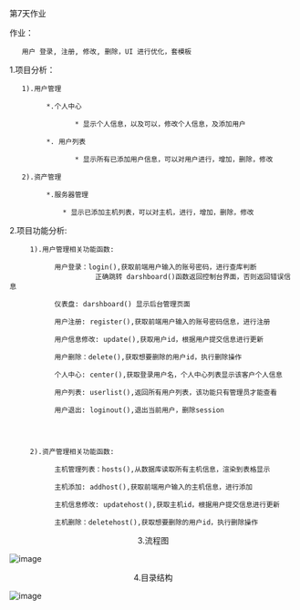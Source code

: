第7天作业

作业：

       用户 登录, 注册, 修改, 删除，UI 进行优化，套模板

1.项目分析：

       1).用户管理
	   
	         *.个人中心
			 
	                * 显示个人信息，以及可以，修改个人信息，及添加用户
				
	         *. 用户列表
			 
			        * 显示所有已添加用户信息，可以对用户进行，增加，删除，修改
			
	   2).资产管理	
	   
             *.服务器管理
			 
			     * 显示已添加主机列表，可以对主机，进行，增加，删除，修改
	       
	 

	  
2.项目功能分析:
            
		 1).用户管理相关功能函数:
		 
		       用户登录：login(),获取前端用户输入的账号密码，进行查库判断
                         正确跳转 darshboard()函数返回控制台界面，否则返回错误信息
						 
		       仪表盘: darshboard() 显示后台管理页面
			   
		       用户注册: register(),获取前端用户输入的账号密码信息，进行注册
             
		       用户信息修改: update(),获取用户id，根据用户提交信息进行更新
            
		       用户删除：delete(),获取想要删除的用户id，执行删除操作			
			   
		       个人中心: center(),获取登录用户名，个人中心列表显示该客户个人信息
			   
		       用户列表: userlist(),返回所有用户列表，该功能只有管理员才能查看
			   
		       用户退出: loginout(),退出当前用户，删除session
			   
				  
				  
				  
		 2).资产管理相关功能函数:
		       
			   主机管理列表：hosts(),从数据库读取所有主机信息，渲染到表格显示
			   
			   主机添加: addhost(),获取前端用户输入的主机信息，进行添加
             
 			   主机信息修改: updatehost(),获取主机id，根据用户提交信息进行更新
            
			   主机删除：deletehost(),获取想要删除的用户id，执行删除操作	

	 
<center>3.流程图</center > 

![image](https://github.com/1032231418/python/blob/master/day6/liucheng.png)

<center>4.目录结构</center > 

![image](https://github.com/1032231418/python/blob/master/day6/mulu.png)




